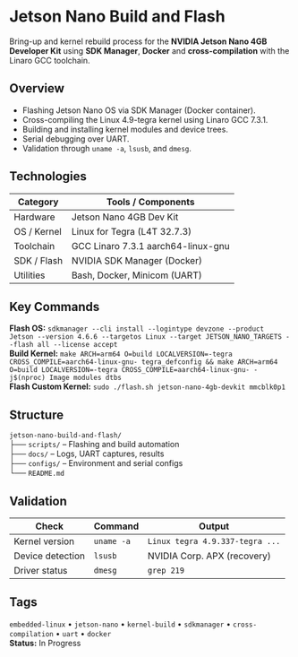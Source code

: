 # Jetson Nano Build and Flash
Bring-up and kernel rebuild process for the **NVIDIA Jetson Nano 4GB Developer Kit** using **SDK Manager**, **Docker** and **cross-compilation** with the Linaro GCC toolchain.
## Overview
- Flashing Jetson Nano OS via SDK Manager (Docker container).
- Cross-compiling the Linux 4.9-tegra kernel using Linaro GCC 7.3.1.
- Building and installing kernel modules and device trees.
- Serial debugging over UART.
- Validation through `uname -a`, `lsusb`, and `dmesg`.
## Technologies
| Category | Tools / Components |
|-----------|--------------------|
| Hardware | Jetson Nano 4GB Dev Kit |
| OS / Kernel | Linux for Tegra (L4T 32.7.3) |
| Toolchain | GCC Linaro 7.3.1 aarch64-linux-gnu |
| SDK / Flash | NVIDIA SDK Manager (Docker) |
| Utilities | Bash, Docker, Minicom (UART) |
## Key Commands
**Flash OS:** `sdkmanager --cli install --logintype devzone --product Jetson --version 4.6.6 --targetos Linux --target JETSON_NANO_TARGETS --flash all --license accept`  
**Build Kernel:** `make ARCH=arm64 O=build LOCALVERSION=-tegra CROSS_COMPILE=aarch64-linux-gnu- tegra_defconfig && make ARCH=arm64 O=build LOCALVERSION=-tegra CROSS_COMPILE=aarch64-linux-gnu- -j$(nproc) Image modules dtbs`  
**Flash Custom Kernel:** `sudo ./flash.sh jetson-nano-4gb-devkit mmcblk0p1`
## Structure
`jetson-nano-build-and-flash/`  
├── `scripts/` – Flashing and build automation  
├── `docs/` – Logs, UART captures, results  
├── `configs/` – Environment and serial configs  
└── `README.md`
## Validation
| Check | Command | Output |
|-------|----------|---------|
| Kernel version | `uname -a` | `Linux tegra 4.9.337-tegra ...` |
| Device detection | `lsusb` | NVIDIA Corp. APX (recovery) |
| Driver status | `dmesg` | `grep 219` | IMX219 camera module disabled |
## Tags
`embedded-linux` • `jetson-nano` • `kernel-build` • `sdkmanager` • `cross-compilation` • `uart` • `docker`  
**Status:** In Progress
